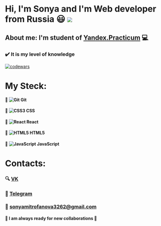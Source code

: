 # Hi, I'm Sonya and I'm Web developer from Russia :smiley: ![](https://github.com/blackcater/blackcater/raw/main/images/Hi.gif) 
## About me: I'm student of [Yandex.Practicum](https://practicum.yandex.ru/web/) :computer:

### :heavy_check_mark: It is my level of knowledge
[![codewars](https://www.codewars.com/users/Sonyamaster1/badges/large)](https://www.codewars.com/users/Sonyamaster1)

# My Steck:
#### :link: ![Git](https://img.shields.io/badge/git-%23F05033.svg?style=for-the-badge&logo=git&logoColor=white) Git
#### :link: ![CSS3](https://img.shields.io/badge/css3-%231572B6.svg?style=for-the-badge&logo=css3&logoColor=white) CSS
#### :link: ![React](https://img.shields.io/badge/react-%2320232a.svg?style=for-the-badge&logo=react&logoColor=%2361DAFB) React
#### :link: ![HTML5](https://img.shields.io/badge/html5-%23E34F26.svg?style=for-the-badge&logo=html5&logoColor=white) HTML5
#### :link: ![JavaScript](https://img.shields.io/badge/javascript-%23323330.svg?style=for-the-badge&logo=javascript&logoColor=%23F7DF1E) JavaScript

# Contacts:
### :mag: [VK](vk.com/sonkavottakay)
### :calling: [Telegram](https://t.me/sofya_Mitrofanova)
### :email: sonyamitrofanova3262@gmail.com

#### :blossom: I am always ready for new collaborations :blossom:
